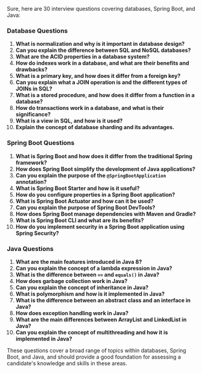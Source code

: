 Sure, here are 30 interview questions covering databases, Spring Boot, and Java:

### Database Questions
1. **What is normalization and why is it important in database design?**
2. **Can you explain the difference between SQL and NoSQL databases?**
3. **What are the ACID properties in a database system?**
4. **How do indexes work in a database, and what are their benefits and drawbacks?**
5. **What is a primary key, and how does it differ from a foreign key?**
6. **Can you explain what a JOIN operation is and the different types of JOINs in SQL?**
7. **What is a stored procedure, and how does it differ from a function in a database?**
8. **How do transactions work in a database, and what is their significance?**
9. **What is a view in SQL, and how is it used?**
10. **Explain the concept of database sharding and its advantages.**

### Spring Boot Questions
1. **What is Spring Boot and how does it differ from the traditional Spring framework?**
2. **How does Spring Boot simplify the development of Java applications?**
3. **Can you explain the purpose of the `@SpringBootApplication` annotation?**
4. **What is Spring Boot Starter and how is it useful?**
5. **How do you configure properties in a Spring Boot application?**
6. **What is Spring Boot Actuator and how can it be used?**
7. **Can you explain the purpose of Spring Boot DevTools?**
8. **How does Spring Boot manage dependencies with Maven and Gradle?**
9. **What is Spring Boot CLI and what are its benefits?**
10. **How do you implement security in a Spring Boot application using Spring Security?**

### Java Questions
1. **What are the main features introduced in Java 8?**
2. **Can you explain the concept of a lambda expression in Java?**
3. **What is the difference between `==` and `equals()` in Java?**
4. **How does garbage collection work in Java?**
5. **Can you explain the concept of inheritance in Java?**
6. **What is polymorphism and how is it implemented in Java?**
7. **What is the difference between an abstract class and an interface in Java?**
8. **How does exception handling work in Java?**
9. **What are the main differences between ArrayList and LinkedList in Java?**
10. **Can you explain the concept of multithreading and how it is implemented in Java?**

These questions cover a broad range of topics within databases, Spring Boot, and Java, and should provide a good foundation for assessing a candidate's knowledge and skills in these areas.
